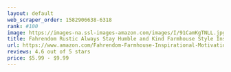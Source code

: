 ```yaml
---
layout: default 
﻿web_scraper_order: 1582906638-6318
rank: #100
image: https://images-na.ssl-images-amazon.com/images/I/91CamKgTNLL.jpg
title: Fahrendom Rustic Always Stay Humble and Kind Farmhouse Style Inspirational Sign Motivational…
url: https://www.amazon.com/Fahrendom-Farmhouse-Inspirational-Motivational-Decorative/dp/B07G97LV1Z/ref=zg_mw_home-garden_100?_encoding=UTF8&psc=1&refRID=VNAFRWV2J3PCK3AH2E7B
reviews: 4.6 out of 5 stars
price: $5.99 - $9.99
---
```

